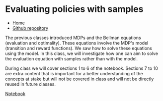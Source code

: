 # Evaluating policies with samples

* [Home](https://supaerodatascience.github.io/reinforcement-learning/)
* [Github repository](https://github.com/SupaeroDataScience/reinforcement-learning/)

The previous classes introduced MDPs and the Bellman equations (evaluation and optimality). These equations involve the MDP's model (transition and reward functions). We saw how to solve these equations using the model. In this class, we will investigate how one can aim to solve the evaluation equation with samples rather than with the model.

During class we will cover sections 1 to 6 of the notebook. Sections 7 to 10 are extra content that is important for a better understanding of the concepts at stake but will not be covered in class and will not be directly reused in future classes.

[Notebook](https://github.com/SupaeroDataScience/reinforcement-learning/blob/master/notebooks/RL3%20-%20Evaluating%20policies%20with%20samples.ipynb)

